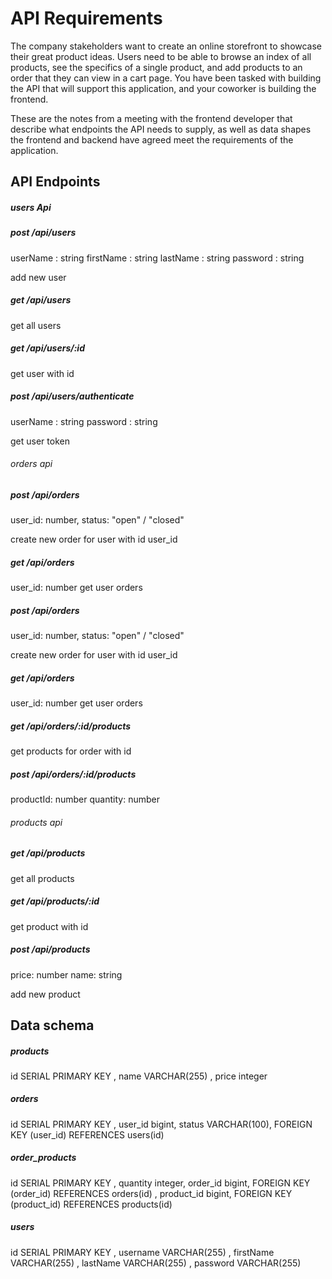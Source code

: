 # API Requirements

The company stakeholders want to create an online storefront to showcase their great product ideas. Users need to be able to browse an index of all products, see the specifics of a single product, and add products to an order that they can view in a cart page. You have been tasked with building the API that will support this application, and your coworker is building the frontend.

These are the notes from a meeting with the frontend developer that describe what endpoints the API needs to supply, as well as data shapes the frontend and backend have agreed meet the requirements of the application.

## API Endpoints 

##### users Api

##### post /api/users

userName : string
firstName : string
lastName : string
password : string

add new user

##### get /api/users

get all users

##### get /api/users/:id

get user with id

##### post /api/users/authenticate

userName : string
password : string

get user token
###### orders api
##### post /api/orders

user_id: number,
status: "open" / "closed"

create new order for user with id user_id

##### get /api/orders

user_id: number
get user orders

##### post /api/orders

user_id: number,
status: "open" / "closed"

create new order for user with id user_id

##### get /api/orders

user_id: number
get user orders

##### get /api/orders/:id/products

get products for order with id

##### post /api/orders/:id/products

productId: number
quantity: number

###### products api
##### get /api/products

get all products

##### get /api/products/:id

get product with id

##### post /api/products

price: number
name: string

add new product

## Data schema

##### products

id SERIAL PRIMARY KEY ,
name VARCHAR(255) ,
price integer

##### orders

id SERIAL PRIMARY KEY ,
user_id bigint,
status VARCHAR(100),
FOREIGN KEY (user_id) REFERENCES users(id)

##### order_products

id SERIAL PRIMARY KEY ,
quantity integer,
order_id bigint,
FOREIGN KEY (order_id) REFERENCES orders(id) ,
product_id bigint,
FOREIGN KEY (product_id) REFERENCES products(id)

##### users

id SERIAL PRIMARY KEY ,
username VARCHAR(255) ,
firstName VARCHAR(255) ,
lastName VARCHAR(255) ,
password VARCHAR(255)
